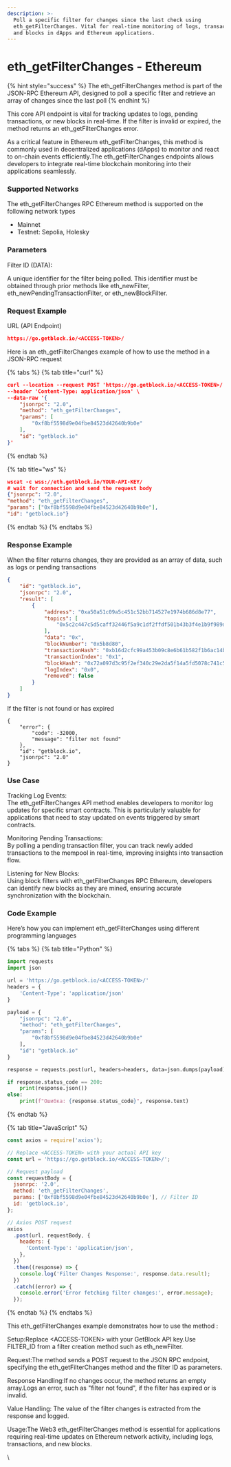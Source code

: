 ```yaml
---
description: >-
  Poll a specific filter for changes since the last check using
  eth_getFilterChanges. Vital for real-time monitoring of logs, transactions,
  and blocks in dApps and Ethereum applications.
---
```


# eth\_getFilterChanges - Ethereum

{% hint style="success" %}
The eth\_getFilterChanges method is part of the JSON-RPC Ethereum API, designed to poll a specific filter and retrieve an array of changes since the last poll
{% endhint %}

&#x20;This core API endpoint is vital for tracking updates to logs, pending transactions, or new blocks in real-time. If the filter is invalid or expired, the method returns an eth\_getFilterChanges error.

As a critical feature in Ethereum eth\_getFilterChanges, this method is commonly used in decentralized applications (dApps) to monitor and react to on-chain events efficiently.The eth\_getFilterChanges endpoints allows developers to integrate real-time blockchain monitoring into their applications seamlessly.

### Supported Networks

The eth\_getFilterChanges RPC Ethereum method is supported on the following network types

* Mainnet
* Testnet: Sepolia, Holesky

### Parameters

Filter ID (DATA):

A unique identifier for the filter being polled. This identifier must be obtained through prior methods like eth\_newFilter, eth\_newPendingTransactionFilter, or eth\_newBlockFilter.

### Request Example

URL (API Endpoint)

```json
https://go.getblock.io/<ACCESS-TOKEN>/
```

Here is an eth\_getFilterChanges example of how to use the method in a JSON-RPC request

{% tabs %}
{% tab title="curl" %}
```json
curl --location --request POST 'https://go.getblock.io/<ACCESS-TOKEN>/' \
--header 'Content-Type: application/json' \
--data-raw '{
    "jsonrpc": "2.0",
    "method": "eth_getFilterChanges",
    "params": [
        "0xf8bf5598d9e04fbe84523d42640b9b0e"
    ],
    "id": "getblock.io"
}'
```
{% endtab %}

{% tab title="ws" %}
```json
wscat -c wss://eth.getblock.io/YOUR-API-KEY/ 
# wait for connection and send the request body 
{"jsonrpc": "2.0",
"method": "eth_getFilterChanges",
"params": ["0xf8bf5598d9e04fbe84523d42640b9b0e"],
"id": "getblock.io"}
```
{% endtab %}
{% endtabs %}

### Response Example

When the filter returns changes, they are provided as an array of data, such as logs or pending transactions

```json
{
    "id": "getblock.io",
    "jsonrpc": "2.0",
    "result": [
        {
            "address": "0xa50a51c09a5c451c52bb714527e1974b686d8e77",
            "topics": [
                "0x5c2c447c5d5caff32446f5a9c1df2ffdf501b43b3f4e1b9f989d2d17d17e489e"
            ],
            "data": "0x",
            "blockNumber": "0x5b8d80",
            "transactionHash": "0xb16d2cfc99a453b09c8e6b61b582f1b6ac14b36f7e8fbe5433e7a1a1fd3e3c34",
            "transactionIndex": "0x1",
            "blockHash": "0x72a097d3c95f2ef340c29e2da5f14a5fd5078c741c54b6f372d7e455f65a26f3",
            "logIndex": "0x0",
            "removed": false
        }
    ]
}
```

If the filter is not found or has expired

```
{
    "error": {
        "code": -32000,
        "message": "filter not found"
    },
    "id": "getblock.io",
    "jsonrpc": "2.0"
}
```

### Use Case

Tracking Log Events:\
The eth\_getFilterChanges API method enables developers to monitor log updates for specific smart contracts. This is particularly valuable for applications that need to stay updated on events triggered by smart contracts.

Monitoring Pending Transactions:\
By polling a pending transaction filter, you can track newly added transactions to the mempool in real-time, improving insights into transaction flow.

Listening for New Blocks:\
Using block filters with eth\_getFilterChanges RPC Ethereum, developers can identify new blocks as they are mined, ensuring accurate synchronization with the blockchain.

### Code Example

Here’s how you can implement eth\_getFilterChanges using different programming languages

{% tabs %}
{% tab title="Python" %}
```python
import requests
import json

url = 'https://go.getblock.io/<ACCESS-TOKEN>/'
headers = {
    'Content-Type': 'application/json'
}

payload = {
    "jsonrpc": "2.0",
    "method": "eth_getFilterChanges",
    "params": [
        "0xf8bf5598d9e04fbe84523d42640b9b0e"
    ],
    "id": "getblock.io"
}

response = requests.post(url, headers=headers, data=json.dumps(payload))

if response.status_code == 200:
    print(response.json())
else:
    print(f"Ошибка: {response.status_code}", response.text)

```
{% endtab %}

{% tab title="JavaScript" %}
```javascript
const axios = require('axios');

// Replace <ACCESS-TOKEN> with your actual API key
const url = 'https://go.getblock.io/<ACCESS-TOKEN>/';

// Request payload
const requestBody = {
  jsonrpc: '2.0',
  method: 'eth_getFilterChanges',
  params: ['0xf8bf5598d9e04fbe84523d42640b9b0e'], // Filter ID
  id: 'getblock.io',
};

// Axios POST request
axios
  .post(url, requestBody, {
    headers: {
      'Content-Type': 'application/json',
    },
  })
  .then((response) => {
    console.log('Filter Changes Response:', response.data.result);
  })
  .catch((error) => {
    console.error('Error fetching filter changes:', error.message);
  });
```
{% endtab %}
{% endtabs %}

This eth\_getFilterChanges example demonstrates how to use the method :

Setup:Replace \<ACCESS-TOKEN> with your GetBlock API key.Use FILTER\_ID from a filter creation method such as eth\_newFilter.

Request:The method sends a POST request to the JSON RPC endpoint, specifying the eth\_getFilterChanges method and the filter ID as parameters.

Response Handling:If no changes occur, the method returns an empty array.Logs an error, such as "filter not found", if the filter has expired or is invalid.

Value Handling: The value of the filter changes is extracted from the response and logged.

Usage:The Web3 eth\_getFilterChanges method is essential for applications requiring real-time updates on Ethereum network activity, including logs, transactions, and new blocks.

\
